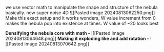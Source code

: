 we use vector math to manipulate the shape and structure of the nebula basically.
new super noise 4D
![[Pasted image 20240813062250.png]]
Make this exact setup and it works wonders, W value increment from 0 makes the nebula pop into existence at times.
W value of ~20 looks best

**Densifying the nebula core with math -** 
![[Pasted image 20240813064648.png]]
**Making it exploding like and add rotation -** 
![[Pasted image 20240813070642.png]]
